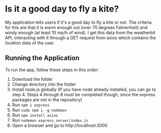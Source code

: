 
# Is it a good day to fly a kite?

My application tells users if it's a good day to fly a kite or not. The criteria for this are that it is warm enough out (over 70 degrees Fahrenheit) and windy enough (at least 10 mp/h of wind). I get this data from the weatherbit API, interacting with it through a GET request from axios which contains the location data of the user.


## Running the Application

To run the app, follow these steps in this order:

1. Download the folder
2. Change directory into the folder
3. Install node.js globally (If you have node already installed, you can go to step 4. Steps 4 through 8 must be completed though, since the express packages are not in the repository)
4. Run ``npm i express``
5. Run ``sudo npm i -g nodemon``
6. Run ``npm install axios``
7. Run ``nodemon express_server/index.js``
8. Open a browser and go to http://localhost:3000
